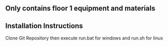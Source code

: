 
## Only contains floor 1 equipment and materials

## Installation Instructions

Clone Git Repository then execute run.bat for windows and run.sh for linux

